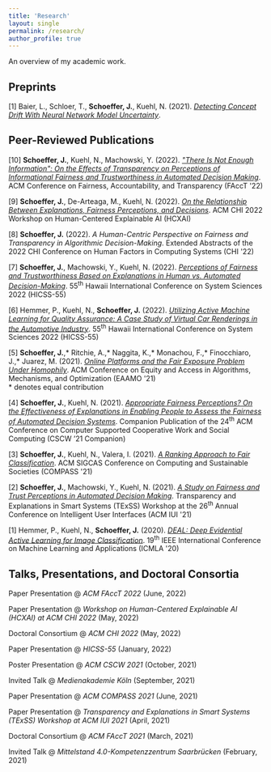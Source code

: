 ```yaml
---
title: 'Research'
layout: single
permalink: /research/
author_profile: true
---
```


An overview of my academic work.

## Preprints
\[1\] Baier, L., Schloer, T., **Schoeffer, J.**, Kuehl, N. (2021). [*Detecting Concept Drift With Neural Network Model Uncertainty*](https://arxiv.org/pdf/2107.01873.pdf).

## Peer-Reviewed Publications
\[10\] **Schoeffer, J.**, Kuehl, N., Machowski, Y. (2022). [*"There Is Not Enough Information": On the Effects of Transparency on Perceptions of Informational Fairness and Trustworthiness in Automated Decision Making*](https://arxiv.org/pdf/2205.05758.pdf). ACM Conference on Fairness, Accountability, and Transparency (FAccT '22)

\[9\] **Schoeffer, J.**, De-Arteaga, M., Kuehl, N. (2022). [*On the Relationship Between Explanations, Fairness Perceptions, and Decisions*](https://arxiv.org/pdf/2204.13156.pdf). ACM CHI 2022 Workshop on Human-Centered Explainable AI (HCXAI)

\[8\] **Schoeffer, J.** (2022). *A Human-Centric Perspective on Fairness and Transparency in Algorithmic Decision-Making*. Extended Abstracts of the 2022 CHI Conference on Human Factors in Computing Systems (CHI '22)

\[7\] **Schoeffer, J.**, Machowski, Y., Kuehl, N. (2022). [*Perceptions of Fairness and Trustworthiness Based on Explanations in Human vs. Automated Decision-Making*](https://arxiv.org/pdf/2109.05792.pdf). 55<sup>th</sup> Hawaii International Conference on System Sciences 2022 (HICSS-55)

\[6\] Hemmer, P., Kuehl, N., **Schoeffer, J.** (2022). [*Utilizing Active Machine Learning for Quality Assurance: A Case Study of Virtual Car Renderings in the Automotive Industry*](https://arxiv.org/pdf/2110.09023.pdf). 55<sup>th</sup> Hawaii International Conference on System Sciences 2022 (HICSS-55)

\[5\] **Schoeffer, J.**,\* Ritchie, A.,\* Naggita, K.,\* Monachou, F.,\* Finocchiaro, J.,\* Juarez, M. (2021). [*Online Platforms and the Fair Exposure Problem Under Homophily*](https://arxiv.org/pdf/2202.09727.pdf). ACM Conference on Equity and Access in Algorithms, Mechanisms, and Optimization (EAAMO '21)  
\* denotes equal contribution

\[4\] **Schoeffer, J.**, Kuehl, N. (2021). [*Appropriate Fairness Perceptions? On the Effectiveness of Explanations in Enabling People to Assess the Fairness of Automated Decision Systems*](https://arxiv.org/pdf/2108.06500.pdf). Companion Publication of the 24<sup>th</sup> ACM Conference on Computer Supported Cooperative Work and Social Computing (CSCW ’21 Companion)

\[3\] **Schoeffer, J.**, Kuehl, N., Valera, I. (2021). [*A Ranking Approach to Fair Classification*](https://arxiv.org/pdf/2102.04565.pdf). ACM SIGCAS Conference on Computing and Sustainable Societies (COMPASS '21)

\[2\] **Schoeffer, J.**, Machowski, Y., Kuehl, N. (2021). [*A Study on Fairness and Trust Perceptions in Automated Decision Making*](https://arxiv.org/pdf/2103.04757.pdf). Transparency and Explanations in Smart Systems (TExSS) Workshop at the 26<sup>th</sup> Annual Conference on Intelligent User Interfaces (ACM IUI '21)

\[1\] Hemmer, P., Kuehl, N., **Schoeffer, J.** (2020). [*DEAL: Deep Evidential Active Learning for Image Classification*](https://arxiv.org/pdf/2007.11344.pdf). 19<sup>th</sup> IEEE International Conference on Machine Learning and Applications (ICMLA '20)

## Talks, Presentations, and Doctoral Consortia

Paper Presentation @ *ACM FAccT 2022* (June, 2022)

Paper Presentation @ *Workshop on Human-Centered Explainable AI (HCXAI) at ACM CHI 2022* (May, 2022)

Doctoral Consortium @ *ACM CHI 2022* (May, 2022)

Paper Presentation @ *HICSS-55* (January, 2022)

Poster Presentation @ *ACM CSCW 2021* (October, 2021)

Invited Talk @ *Medienakademie Köln* (September, 2021)

Paper Presentation @ *ACM COMPASS 2021* (June, 2021)

Paper Presentation @ *Transparency and Explanations in Smart Systems (TExSS) Workshop at ACM IUI 2021* (April, 2021)

Doctoral Consortium @ *ACM FAccT 2021* (March, 2021)

Invited Talk @ *Mittelstand 4.0-Kompetenzzentrum Saarbrücken* (February, 2021)



